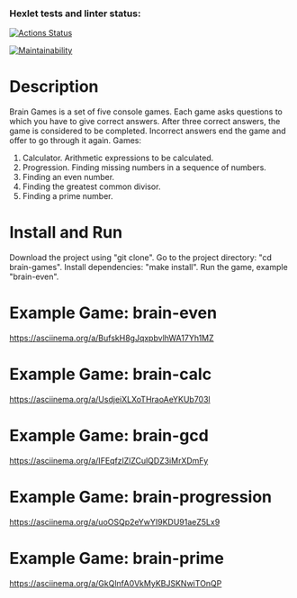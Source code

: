 ### Hexlet tests and linter status:
[![Actions Status](https://github.com/MD-shka/python-project-49/actions/workflows/hexlet-check.yml/badge.svg)](https://github.com/MD-shka/python-project-49/actions)

[![Maintainability](https://api.codeclimate.com/v1/badges/9e9b97db6682b9361244/maintainability)](https://codeclimate.com/github/MD-shka/python-project-49/maintainability)

# Description 
Brain Games is a set of five console games. Each game asks questions to 
which you have to give correct answers. After three correct answers,
the game is considered to be completed. Incorrect answers end the game
and offer to go through it again.
Games:
1. Calculator. Arithmetic expressions to be calculated.
2. Progression. Finding missing numbers in a sequence of numbers.
3. Finding an even number.
4. Finding the greatest common divisor.
5. Finding a prime number.

# Install and Run
Download the project using "git clone".
Go to the project directory: "cd brain-games".
Install dependencies: "make install".
Run the game, example "brain-even".

# Example Game: brain-even
https://asciinema.org/a/BufskH8gJqxpbvlhWA17Yh1MZ

# Example Game: brain-calc
https://asciinema.org/a/UsdjeiXLXoTHraoAeYKUb703l

# Example Game: brain-gcd
https://asciinema.org/a/IFEqfzlZlZCulQDZ3iMrXDmFy

# Example Game: brain-progression
https://asciinema.org/a/uoOSQp2eYwYI9KDU91aeZ5Lx9

# Example Game: brain-prime
https://asciinema.org/a/GkQlnfA0VkMyKBJSKNwiTOnQP
